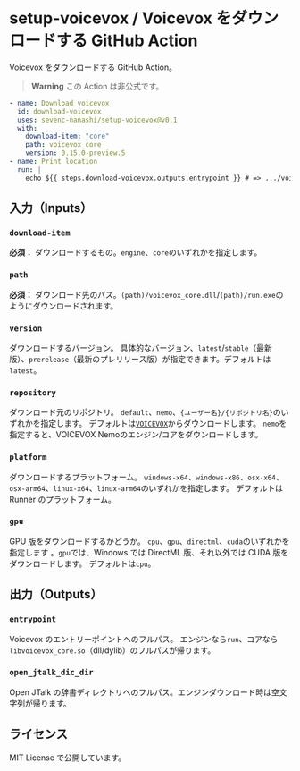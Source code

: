 # setup-voicevox / Voicevox をダウンロードする GitHub Action

Voicevox をダウンロードする GitHub Action。

> **Warning**
> この Action は非公式です。

```yml
- name: Download voicevox
  id: download-voicevox
  uses: sevenc-nanashi/setup-voicevox@v0.1
  with:
    download-item: "core"
    path: voicevox_core
    version: 0.15.0-preview.5
- name: Print location
  run: |
    echo ${{ steps.download-voicevox.outputs.entrypoint }} # => .../voicevox_core/libvoicevox_core.so
```

## 入力（Inputs）

### `download-item`

**必須：** ダウンロードするもの。`engine`、`core`のいずれかを指定します。

### `path`

**必須：** ダウンロード先のパス。`(path)/voicevox_core.dll`/`(path)/run.exe`のようにダウンロードされます。

### `version`

ダウンロードするバージョン。
具体的なバージョン、`latest`/`stable`（最新版）、`prerelease`（最新のプレリリース版）が指定できます。デフォルトは`latest`。

### `repository`

ダウンロード元のリポジトリ。
`default`、`nemo`、`{ユーザー名}/{リポジトリ名}`のいずれかを指定します。
デフォルトは[`VOICEVOX`](https://github.com/voicevox)からダウンロードします。
`nemo`を指定すると、VOICEVOX Nemoのエンジン/コアをダウンロードします。

### `platform`

ダウンロードするプラットフォーム。
`windows-x64`、`windows-x86`、`osx-x64`、`osx-arm64`、`linux-x64`、`linux-arm64`のいずれかを指定します。
デフォルトは Runner のプラットフォーム。

### `gpu`

GPU 版をダウンロードするかどうか。
`cpu`、`gpu`、`directml`、`cuda`のいずれかを指定します
。`gpu`では、Windows では DirectML 版、それ以外では CUDA 版をダウンロードします。
デフォルトは`cpu`。

## 出力（Outputs）

### `entrypoint`

Voicevox のエントリーポイントへのフルパス。
エンジンなら`run`、コアなら`libvoicevox_core.so`（dll/dylib）のフルパスが帰ります。

### `open_jtalk_dic_dir`

Open JTalk の辞書ディレクトリへのフルパス。エンジンダウンロード時は空文字列が帰ります。

## ライセンス

MIT License で公開しています。
